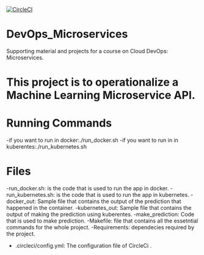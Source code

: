 [![CircleCI](https://circleci.com/gh/MahmoudElerian/DevOps_Microservices.svg?style=svg)](https://circleci.com/pipelines/gh/MahmoudElerian/DevOps_Microservices)


# DevOps_Microservices
Supporting material and projects for a course on Cloud DevOps: Microservices.
# This project is to operationalize a Machine Learning Microservice API.
# Running Commands
-if you want to run in docker:./run_docker.sh
-if you want to run in in kuberentes:./run_kubernetes.sh
# Files
-run_docker.sh: is the code that is used to run the app in docker.
-run_kubernetes.sh: is the code that is used to run the app in kubernetes.
-docker_out: Sample file that contains the output of the prediction that happened in the container.
-kubernetes_out: Sample file that contains the output of making the prediction using kuberentes. 
-make_prediction: Code that is used to make prediction. 
-Makefile: file that contains all the essetntial commands for the whole project. 
-Requirements: dependecies required by the project. 
- .circleci/config.yml: The configuration file of CircleCi .
